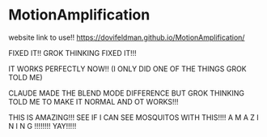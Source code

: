 # MotionAmplification


website link to use!! 
https://dovifeldman.github.io/MotionAmplification/ 

FIXED IT!! 
GROK THINKING FIXED IT!!! 

IT WORKS PERFECTLY NOW!!
(I ONLY DID ONE OF THE THINGS GROK TOLD ME)

CLAUDE MADE THE BLEND MODE DIFFERENCE BUT GROK THINKING TOLD ME TO MAKE IT NORMAL AND OT WORKS!!! 

THIS IS AMAZING!!! 
SEE IF I CAN SEE MOSQUITOS WITH THIS!!!!
A M A Z I N I N G !!!!!!!!
YAY!!!!!

